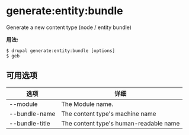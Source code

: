 # generate:entity:bundle
Generate a new content type (node / entity bundle)

**用法:**
```
$ drupal generate:entity:bundle [options]
$ geb  
```

## 可用选项
选项 | 详细
-------|-------------
--module | The Module name.
--bundle-name | The content type's machine name
--bundle-title | The content type's human-readable name
